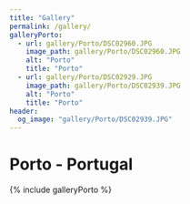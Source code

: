 ```yaml
---
title: "Gallery"
permalink: /gallery/
galleryPorto:
  - url: gallery/Porto/DSC02960.JPG
    image_path: gallery/Porto/DSC02960.JPG
    alt: "Porto"
    title: "Porto"
  - url: gallery/Porto/DSC02929.JPG
    image_path: gallery/Porto/DSC02939.JPG
    alt: "Porto"
    title: "Porto"
header:
  og_image: "gallery/Porto/DSC02939.JPG"
---
```


# Porto - Portugal


{% include galleryPorto %}
